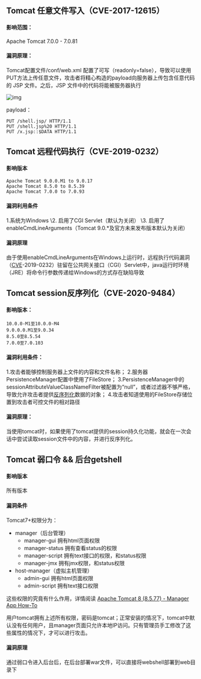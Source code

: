 ## Tomcat 任意文件写入（CVE-2017-12615）

#### 影响范围：

Apache Tomcat 7.0.0 - 7.0.81

#### 漏洞原理：

Tomcat配置文件/conf/web.xml 配置了可写（readonly=false），导致可以使用PUT方法上传任意文件，攻击者将精心构造的payload向服务器上传包含任意代码的 JSP 文件。之后，JSP 文件中的代码将能被服务器执行

![img](https://img-blog.csdnimg.cn/b49dbd92177f4a0caa8773ee7efa13e1.png?x-oss-process=image/watermark,type_d3F5LXplbmhlaQ,shadow_50,text_Q1NETiBA56CB5ZWK56CB,size_20,color_FFFFFF,t_70,g_se,x_16)

payload：

```
PUT /shell.jsp/ HTTP/1.1
PUT /shell.jsp%20 HTTP/1.1
PUT /x.jsp::$DATA HTTP/1.1
```



## Tomcat 远程代码执行（CVE-2019-0232）

#### 影响版本

```cobol
Apache Tomcat 9.0.0.M1 to 9.0.17
Apache Tomcat 8.5.0 to 8.5.39
Apache Tomcat 7.0.0 to 7.0.93
```

#### 漏洞利用条件

1.系统为Windows
\2. 启用了CGI Servlet（默认为关闭）
\3. 启用了enableCmdLineArguments（Tomcat 9.0.*及官方未来发布版本默认为关闭）

#### 漏洞原理

由于使用enableCmdLineArguments在Windows上运行时，远程执行代码漏洞（[CVE](https://so.csdn.net/so/search?q=CVE&spm=1001.2101.3001.7020)-2019-0232）驻留在公共网关接口（CGI）Servlet中，java运行时环境（JRE）将命令行参数传递给Windows的方式存在缺陷导致



## Tomcat session反序列化（CVE-2020-9484）

#### 影响版本：

```cobol
10.0.0-M1至10.0.0-M4
9.0.0.0.M1至9.0.34
8.5.0至8.5.54
7.0.0至7.0.103
```

#### 漏洞利用条件：

1.攻击者能够控制服务器上文件的内容和文件名称； 
2.服务器PersistenceManager配置中使用了FileStore； 
3.PersistenceManager中的sessionAttributeValueClassNameFilter被配置为“null”，或者过滤器不够严格，导致允许攻击者提供[反序列化](https://so.csdn.net/so/search?q=反序列化&spm=1001.2101.3001.7020)数据的对象； 
4.攻击者知道使用的FileStore存储位置到攻击者可控文件的相对路径

#### 漏洞原理：

当使用tomcat时，如果使用了tomcat提供的session持久化功能，就会在一次会话中尝试读取session文件中的内容，并进行反序列化。



## Tomcat 弱口令 && 后台getshell

#### 影响版本

所有版本

#### 漏洞条件

Tomcat7+权限分为：

- manager（后台管理）
  - manager-gui 拥有html页面权限
  - manager-status 拥有查看status的权限
  - manager-script 拥有text接口的权限，和status权限
  - manager-jmx 拥有jmx权限，和status权限
- host-manager（虚拟主机管理）
  - admin-gui 拥有html页面权限
  - admin-script 拥有text接口权限

这些权限的究竟有什么作用，详情阅读 [Apache Tomcat 8 (8.5.77) - Manager App How-To](http://tomcat.apache.org/tomcat-8.5-doc/manager-howto.html)

用户tomcat拥有上述所有权限，密码是tomcat；正常安装的情况下，tomcat中默认没有任何用户，且manager页面只允许本地IP访问。只有管理员手工修改了这些属性的情况下，才可以进行攻击。

#### 漏洞原理

通过弱口令进入后台后，在后台部署war文件，可以直接将webshell部署到web目录下